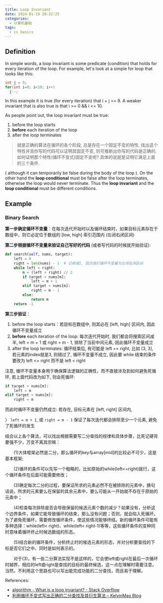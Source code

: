 ```yaml
---
title: Loop Invariant
date: 2024-01-19 20:32:25 
categories:
  - 计算机基础
tags:
  - cs basics
---
```


## Definition

In simple words, a loop invariant is some predicate (condition) that holds for every iteration of the loop. For example, let's look at a simple for loop that looks like this:

```c
int j = 9;
for(int i=0; i<10; i++)  
  j--;
```

In this example it is true (for every iteration) that i + j == 9. A weaker invariant that is also true is that i >= 0 && i <= 10.

As people point out, the loop invariant must be true:

1. before the loop starts
2. **before** each iteration of the loop
3. after the loop terminates

> 就是正确的算法在循环的各个阶段, 总是存在一个固定不变的特性, 找出这个特性并且你写的代码可以证明其固定不变, 则可推断出你写的代码是正确的. 
> 如何证明那个特性(循环不变式)固定不变呢? 具体的说就是证明它满足上面的三个条件.

( although it can temporarily be false during the body of the loop ). On the other hand the **loop conditional** must be false after the loop terminates, otherwise the loop would never terminate. Thus the **loop invariant** and the **loop conditional** must be different conditions.

## Example

### Binary Search

**第一步确定循环不变量**：在每次迭代开始时以及循环结束时，如果目标元素存在于数组中，则它必定位于数组的 [low, high] 索引范围内 (左闭右闭区间)

**第二步根据循环不变量来验证自己写好的代码** (或者写代码的时候就开始验证):

```python
def search(self, nums, target):
    left = 0
    right = len(nums) - 1  # 记得减1, 因为我们循环不变量为左闭右闭区间
    while left < right:
        m = (left + right) // 2
        if target > nums[m]:
            left = m + 1
        elif target < nums[m]:
            right = m - 1
        else:
            return m
    return -1
```

**第三步验证**：

1. before the loop starts：若目标在数组中, 则其必在 [left, high] 区间内, 因此循环不变量成立
2. **before** each iteration of the loop: 每次迭代开始时, 我们都会将搜索区间减半, left = m + 1 或 right = m - 1, 排除了当前中间元素, 因此循环不变量成立
3. after the loop terminates: 循环结束后, 有可能是 left == right, 比如 [3, 3], 若元素的index就是3, 则错过了, 循环不变量不成立, 因此要 while 结束的条件要改为 left <= right 而不是 left < right

注意, 循环不变量本身用于确保算法逻辑的正确性，而不直接涉及到如何避免死循环, 若上面代码改为如下, 则会死循环:

```python
if target > nums[m]:
    left = m
elif target < nums[m]:
    right = m
```

而此时循环不变量仍然成立: 若存在, 目标元素在 [left, right] 区间内, 

〉 `left = m + 1`, 或 `right = m - 1` 保证了每次迭代都会排除至少一个元素, 避免了死循环的发生

结合以上各个算法，可以找出根据需要写二分查找的规律和具体步骤，比死记硬背要强不少，万变不离其宗嘛：

　　(1)大体框架必然是二分，那么循环的key与array[mid]的比较必不可少，这是基本框架;

　　(2)循环的条件可以先写一个粗略的，比如原始的while(left<=right)就行，这个循环条件在后面可能需要修改；

　　(3)确定每次二分的过程，要保证所求的元素必然不在被排除的元素中，换句话说，所求的元素要么在保留的其余元素中，要么可能从一开始就不存在于原始的元素中；

　　(4)检查每次排除是否会导致保留的候选元素个数的减少？如果没有，分析这个边界条件，如果它能导致循环的结束，那么没有问题；否则，就会陷入死循环。为了避免死循环，需要修改循环条件，使这些情况能够终结。新的循环条件可能有多种选择：while(left< right)、while(left< right-1)等等，这些循环条件的变种同时意味着循环终止时候选数组的形态。

　　(5)结合新的循环条件，分析终止时的候选元素的形态，并对分析要查找的下标是否它们之中、同时是如何表示的。

　　对于(3)，有一些二分算法实现不是这样的，它会使left或right在最后一次循环时越界，相应的left或right是查找的目标的最终候选，这一点在理解时需要注意。当然，不利用这个思路也可以写出能完成功能的二分查找，而且易于理解。

References:

- [algorithm - What is a loop invariant? - Stack Overflow](https://stackoverflow.com/questions/3221577/what-is-a-loop-invariant)
- [利用循环不变式写出正确的二分查找及其衍生算法 – KelvinMao Blog](https://kelvinmao.github.io/%E5%88%A9%E7%94%A8%E5%BE%AA%E7%8E%AF%E4%B8%8D%E5%8F%98%E5%BC%8F%E5%86%99%E5%87%BA%E6%AD%A3%E7%A1%AE%E7%9A%84%E4%BA%8C%E5%88%86%E6%9F%A5%E6%89%BE%E5%8F%8A%E5%85%B6%E8%A1%8D%E7%94%9F%E7%AE%97%E6%B3%95/)